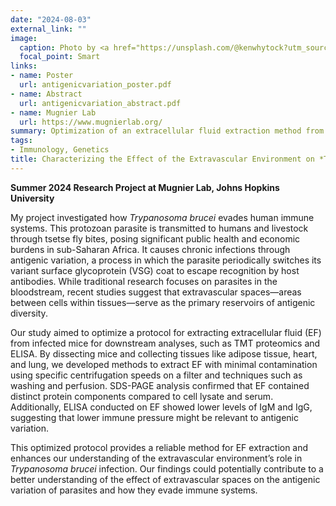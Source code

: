 ```yaml
---
date: "2024-08-03"
external_link: ""
image:
  caption: Photo by <a href="https://unsplash.com/@kenwhytock?utm_source=unsplash&utm_medium=referral&utm_content=creditCopyText">Ken  Whytock</a> on <a href="https://unsplash.com/s/photos/union-protest-strike?utm_source=unsplash&utm_medium=referral&utm_content=creditCopyText">Unsplash</a>
  focal_point: Smart
links:
- name: Poster
  url: antigenicvariation_poster.pdf
- name: Abstract
  url: antigenicvariation_abstract.pdf
- name: Mugnier Lab
  url: https://www.mugnierlab.org/
summary: Optimization of an extracellular fluid extraction method from Trypanosoma brucei-infected mice.
tags:
- Immunology, Genetics
title: Characterizing the Effect of the Extravascular Environment on *Trypanosoma brucei* Antigenic Diversity
---
```


**Summer 2024 Research Project at Mugnier Lab, Johns Hopkins University**

My project investigated how *Trypanosoma brucei* evades human immune systems. This protozoan parasite is transmitted to humans and livestock through tsetse fly bites, posing significant public health and economic burdens in sub-Saharan Africa. It causes chronic infections through antigenic variation, a process in which the parasite periodically switches its variant surface glycoprotein (VSG) coat to escape recognition by host antibodies. While traditional research focuses on parasites in the bloodstream, recent studies suggest that extravascular spaces—areas between cells within tissues—serve as the primary reservoirs of antigenic diversity.

Our study aimed to optimize a protocol for extracting extracellular fluid (EF) from infected mice for downstream analyses, such as TMT proteomics and ELISA. By dissecting mice and collecting tissues like adipose tissue, heart, and lung, we developed methods to extract EF with minimal contamination using specific centrifugation speeds on a filter and techniques such as washing and perfusion. SDS-PAGE analysis confirmed that EF contained distinct protein components compared to cell lysate and serum. Additionally, ELISA conducted on EF showed lower levels of IgM and IgG, suggesting that lower immune pressure might be relevant to antigenic variation.

This optimized protocol provides a reliable method for EF extraction and enhances our understanding of the extravascular environment’s role in *Trypanosoma brucei* infection. Our findings could potentially contribute to a better understanding of the effect of extravascular spaces on the antigenic variation of parasites and how they evade immune systems.